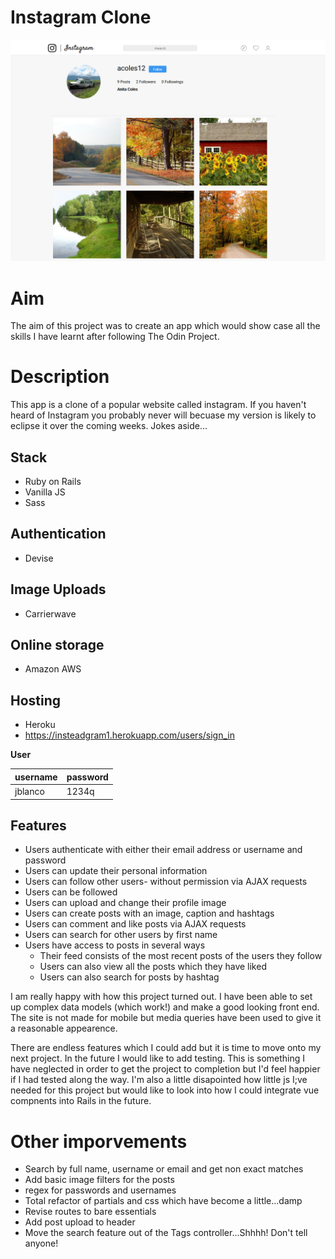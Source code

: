 # Instagram Clone

![Profile Scrrenshot](profile.PNG)

# Aim
The aim of this project was to create an app which would show case all the skills I have learnt after following The Odin Project.

# Description
This app is a clone of a popular website called instagram. If you haven't heard of Instagram you probably never will becuase my version is likely to eclipse it over the coming weeks.
Jokes aside...

## Stack
- Ruby on Rails
- Vanilla JS
- Sass

## Authentication
- Devise

## Image Uploads
- Carrierwave

## Online storage
- Amazon AWS

## Hosting
- Heroku
- https://insteadgram1.herokuapp.com/users/sign_in

**User**

|username|password|
|---|---|
|jblanco|1234q|



## Features
- Users authenticate with either their email address or username and password
- Users can update their personal information
- Users can follow other users- without permission via AJAX requests
- Users can be followed
- Users can upload and change their profile image
- Users can create posts with an image, caption and hashtags
- Users can comment and like posts via AJAX requests
- Users can search for other users by first name
- Users have access to posts in several ways
  - Their feed consists of the most recent posts of the users they follow
  - Users can also view all the posts which they have liked
  - Users can also search for posts by hashtag



I am really happy with how this project turned out. I have been able to set up complex data models (which work!) and make a good looking front end. The site is not made for mobile but media queries have been used to give it a reasonable appearence.


There are endless features which I could add but it is time to move onto my next project. In the future I would like to add testing. This is something I have neglected in order to get the project to completion but I'd feel happier if I had tested along the way. I'm also a little disapointed how little js I;ve needed for this project but would like to look into how I could integrate vue compnents into Rails in the future.

# Other imporvements
- Search by full name, username or email and get non exact matches
- Add basic image filters for the posts
- regex for passwords and usernames
- Total refactor of partials and css which have become a little...damp
- Revise routes to bare essentials
- Add post upload to header
- Move the search feature out of the Tags controller...Shhhh! Don't tell anyone!
